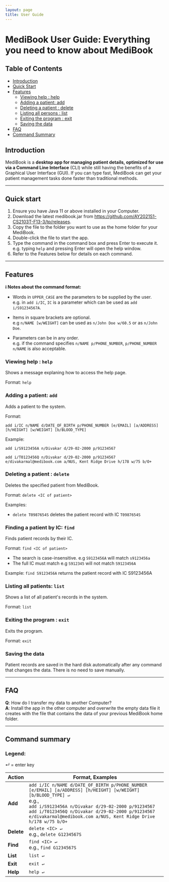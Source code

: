 ```yaml
---
layout: page
title: User Guide
---
```

# MediBook User Guide: Everything you need to know about MediBook

## Table of Contents
+ [Introduction](#introduction)
+ [Quick Start](#quick-start)
+ [Features](#features)
    + [Viewing help : help](#help-command)
    + [Adding a patient: add](#add-command)
    + [Deleting a patient : delete](#delete-command)
    + [Listing all persons : list](#list-command)
    + [Exiting the program : exit](#exit-command)
    + [Saving the data](#saving)
+ [FAQ](#faq)
+ [Command Summary](#command-summary)

## Introduction
MediBook is a **desktop app for managing patient details, optimized for use via a Command Line Interface** (CLI) while still having the benefits of a Graphical User Interface (GUI). If you can type fast, MediBook can get your patient management tasks done faster than traditional methods.

--------------------------------------------------------------------------------------------------------------------


## Quick start


1. Ensure you have Java 11 or above installed in your Computer.
2. Download the latest medibook.jar from https://github.com/AY2021S1-CS2103T-F13-3/tp/releases.
3. Copy the file to the folder you want to use as the home folder for your MediBook.
4. Double-click the file to start the app.
5. Type the command in the command box and press Enter to execute it. e.g. typing `help` and pressing Enter will open the help window.
6. Refer to the Features below for details on each command.

---------------------------------------------------------------------------------------------------------------

## Features


<div markdown="block" class="alert alert-info">

**:information_source: Notes about the command format:**<br>

* Words in `UPPER_CASE` are the parameters to be supplied by the user.<br>
  e.g. in `add i/IC`, `IC` is a parameter which can be used as `add i/S91234567A`.

* Items in square brackets are optional.<br>
  e.g `n/NAME [w/WEIGHT]` can be used as `n/John Doe w/60.5` or as `n/John Doe`.

* Parameters can be in any order.<br>
  e.g. if the command specifies `n/NAME p/PHONE_NUMBER`, `p/PHONE_NUMBER n/NAME` is also acceptable.

</div>

### Viewing help : `help` <a id="help-command"></a>

Shows a message explaning how to access the help page.

Format: `help`


### Adding a patient: `add` <a id="add-command"></a>

Adds a patient to the system.

Format: 

`add i/IC n/NAME d/DATE_OF_BIRTH p/PHONE_NUMBER [e/EMAIL] [a/ADDRESS] [h/HEIGHT] [w/WEIGHT] [b/BLOOD_TYPE]`

Example:

`add i/S9123456A n/Divakar d/29-02-2000 p/91234567`

`add i/T0123456Q n/Divakar d/29-02-2000 p/91234567 e/divakarmal@medibook.com a/NUS, Kent Ridge Drive h/178 w/75 b/O+`

### Deleting a patient : `delete` <a id="delete-command"></a>

Deletes the specified patient from MediBook.

Format: `delete <IC of patient>`

Examples:
* `delete T0987654S` deletes the patient record with IC `T0987654S`


### Finding a patient by IC: `find` <a id="find-command"></a>

Finds patient records by their IC.

Format: `find <IC of patient>`

* The search is case-insensitive. e.g `S9123456A` will match `s9123456a`
* The full IC must match e.g `S912345` will not match `S9123456A`

Example: `find S9123456A` returns the patient record with IC S9123456A

### Listing all patients: `list` <a id="list-command"></a>

Shows a list of all patient's records in the system.

Format: `list`

### Exiting the program : `exit` <a id="exit-command"></a>

Exits the program.

Format: `exit`

### Saving the data <a id="saving"></a>

Patient records are saved in the hard disk automatically after any command that changes the data. There is no need to save manually.


--------------------------------------------------------------------------------------------------------------------

## FAQ

**Q**: How do I transfer my data to another Computer?<br>
**A**: Install the app in the other computer and overwrite the empty data file it creates with the file that contains the data of your previous MediBook home folder.

--------------------------------------------------------------------------------------------------------------------

## Command summary
### Legend:
↵ = enter key

Action | Format, Examples
--------|------------------
**Add** | `add i/IC n/NAME d/DATE_OF_BIRTH p/PHONE_NUMBER [e/EMAIL] [a/ADDRESS] [h/HEIGHT] [w/WEIGHT] [b/BLOOD_TYPE] ↵` <br> e.g.,<br>`add i/S9123456A n/Divakar d/29-02-2000 p/91234567` <br> `add i/T0123456Q n/Divakar d/29-02-2000 p/91234567 e/divakarmal@medibook.com a/NUS, Kent Ridge Drive h/178 w/75 b/O+`
**Delete** | `delete <IC> ↵`<br> e.g., `delete G1234567S`
**Find** | `find <IC> ↵`<br> e.g., `find G1234567S`
**List** | `list ↵`
**Exit** | `exit ↵`
**Help** | `help ↵`
